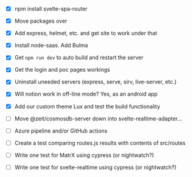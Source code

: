* [X] npm install svelte-spa-router
* [X] Move packages over
* [X] Add express, helmet, etc. and get site to work under that
* [X] Install node-saas. Add Bulma 
* [X] Get `npm run dev` to auto build and restart the server
* [X] Get the login and poc pages workings
* [X] Uninstall uneeded servers (express, serve, sirv, live-server, etc.)
* [X] Will notion work in off-line mode? Yes, as an android app
* [X] Add our custom theme Lux and test the build functionality

* [ ] Move @zeit/cosmosdb-server down into svelte-realtime-adapter...
* [ ] Azure pipeline and/or GitHub actions
* [ ] Create a test comparing routes.js results with contents of src/routes
* [ ] Write one test for MatrX using cypress (or nightwatch?)
* [ ] Write one test for svelte-realtime using cypress (or nightwatch?)


